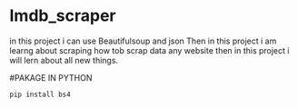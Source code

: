 # Imdb_scraper
 
 in this project i can use Beautifulsoup and json Then in this project i am learng about scraping how tob scrap data any website then in this project i will lern about all new things.
 
 
 #PAKAGE IN PYTHON<br>
 
 
 
  `pip install bs4`
